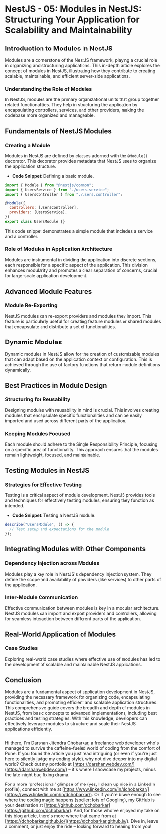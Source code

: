 # NestJS - 05: Modules in NestJS: Structuring Your Application for Scalability and Maintainability

## Introduction to Modules in NestJS

Modules are a cornerstone of the NestJS framework, playing a crucial role in organizing and structuring applications. This in-depth article explores the concept of modules in NestJS, illustrating how they contribute to creating scalable, maintainable, and efficient server-side applications.

### Understanding the Role of Modules

In NestJS, modules are the primary organizational units that group together related functionalities. They help in structuring the application by encapsulating controllers, services, and other providers, making the codebase more organized and manageable.

## Fundamentals of NestJS Modules

### Creating a Module

Modules in NestJS are defined by classes adorned with the `@Module()` decorator. This decorator provides metadata that NestJS uses to organize the application structure.

- **Code Snippet**: Defining a basic module.

```jsx
import { Module } from "@nestjs/common";
import { UsersService } from "./users.service";
import { UsersController } from "./users.controller";

@Module({
  controllers: [UsersController],
  providers: [UsersService],
})
export class UsersModule {}
```

This code snippet demonstrates a simple module that includes a service and a controller.

### Role of Modules in Application Architecture

Modules are instrumental in dividing the application into discrete sections, each responsible for a specific aspect of the application. This division enhances modularity and promotes a clear separation of concerns, crucial for large-scale application development.

## Advanced Module Features

### Module Re-Exporting

NestJS modules can re-export providers and modules they import. This feature is particularly useful for creating feature modules or shared modules that encapsulate and distribute a set of functionalities.

## Dynamic Modules

Dynamic modules in NestJS allow for the creation of customizable modules that can adapt based on the application context or configuration. This is achieved through the use of factory functions that return module definitions dynamically.

## Best Practices in Module Design

### Structuring for Reusability

Designing modules with reusability in mind is crucial. This involves creating modules that encapsulate specific functionalities and can be easily imported and used across different parts of the application.

### Keeping Modules Focused

Each module should adhere to the Single Responsibility Principle, focusing on a specific area of functionality. This approach ensures that the modules remain lightweight, focused, and maintainable.

## Testing Modules in NestJS

### Strategies for Effective Testing

Testing is a critical aspect of module development. NestJS provides tools and techniques for effectively testing modules, ensuring they function as intended.

- **Code Snippet**: Testing a NestJS module.

```jsx
describe("UsersModule", () => {
  // Test setup and expectations for the module
});
```

## Integrating Modules with Other Components

### Dependency Injection across Modules

Modules play a key role in NestJS's dependency injection system. They define the scope and availability of providers (like services) to other parts of the application.

### Inter-Module Communication

Effective communication between modules is key in a modular architecture. NestJS modules can import and export providers and controllers, allowing for seamless interaction between different parts of the application.

## Real-World Application of Modules

### Case Studies

Exploring real-world case studies where effective use of modules has led to the development of scalable and maintainable NestJS applications.

## Conclusion

Modules are a fundamental aspect of application development in NestJS, providing the necessary framework for organizing code, encapsulating functionalities, and promoting efficient and scalable application structures. This comprehensive guide covers the breadth and depth of modules in NestJS, from basic concepts to advanced implementations, including best practices and testing strategies. With this knowledge, developers can effectively leverage modules to structure and scale their NestJS applications efficiently.

---

Hi there, I'm Darshan Jitendra Chobarkar, a freelance web developer who's managed to survive the caffeine-fueled world of coding from the comfort of Pune. If you found the article you just read intriguing (or even if you're just here to silently judge my coding style), why not dive deeper into my digital world? Check out my portfolio at [https://darshanwebdev.com/](https://darshanwebdev.com/) – it's where I showcase my projects, minus the late-night bug fixing drama.

For a more 'professional' glimpse of me (yes, I clean up nice in a LinkedIn profile), connect with me at [https://www.linkedin.com/in/dchobarkar/](https://www.linkedin.com/in/dchobarkar/). Or if you're brave enough to see where the coding magic happens (spoiler: lots of Googling), my GitHub is your destination at [https://github.com/dchobarkar](https://github.com/dchobarkar). And, for those who've enjoyed my take on this blog article, there's more where that came from at [https://dchobarkar.github.io/](https://dchobarkar.github.io/). Dive in, leave a comment, or just enjoy the ride – looking forward to hearing from you!
